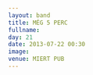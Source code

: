 ```yaml
---
layout: band
title: MÉG 5 PERC
fullname: 
day: 21
date: 2013-07-22 00:30
image: 
venue: MIERT PUB
---
```



